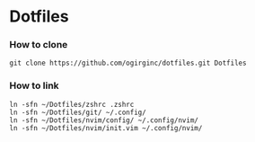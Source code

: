 # Dotfiles

### How to clone

```
git clone https://github.com/ogirginc/dotfiles.git Dotfiles
```

### How to link

```
ln -sfn ~/Dotfiles/zshrc .zshrc
ln -sfn ~/Dotfiles/git/ ~/.config/
ln -sfn ~/Dotfiles/nvim/config/ ~/.config/nvim/
ln -sfn ~/Dotfiles/nvim/init.vim ~/.config/nvim/
```
